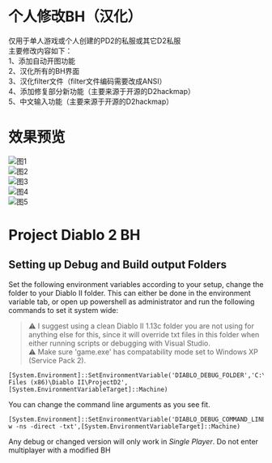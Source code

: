 # 个人修改BH（汉化）
仅用于单人游戏或个人创建的PD2的私服或其它D2私服<br/>
主要修改内容如下：<br/>
1、添加自动开图功能<br/>
2、汉化所有的BH界面<br/>
3、汉化filter文件（filter文件编码需要改成ANSI）<br/>
4、添加修复部分新功能（主要来源于开源的D2hackmap）<br/>
5、中文输入功能（主要来源于开源的D2hackmap）<br/>
# 效果预览
![图1](https://github.com/weili0677/BH/blob/main/%E7%89%A9%E5%93%81%E6%98%BE%E7%A4%BA.png)<br/>
![图2](https://github.com/weili0677/BH/blob/main/%E5%BF%AB%E6%8D%B7%E8%AF%B4%E6%98%8E.png)<br/>
![图3](https://github.com/weili0677/BH/blob/main/%E5%9C%B0%E5%9B%BE%E6%98%BE%E7%A4%BA.png)<br/>
![图4](https://github.com/weili0677/BH/blob/main/%E5%B1%9E%E6%80%A7%E9%9D%A2%E6%9D%BF.png)<br/>
![图5](https://github.com/weili0677/BH/blob/main/%E5%9C%B0%E9%9D%A2%E6%98%BE%E7%A4%BA%E5%92%8C%E6%8E%89%E8%90%BD%E6%8F%90%E7%A4%BA.png)<br/>


# Project Diablo 2 BH

## Setting up Debug and Build output Folders

Set the following environment variables according to your setup, change the folder to your Diablo II folder. This can either be done in the environment variable tab, or open up powershell as administrator and run the following commands to set it system wide:

> :warning: I suggest using a clean Diablo II 1.13c folder you are not using for anything else for this, since it will override txt files in this folder when either running scripts or debugging with Visual Studio.  
> :warning: Make sure 'game.exe' has compatability mode set to Windows XP (Service Pack 2).

```
[System.Environment]::SetEnvironmentVariable('DIABLO_DEBUG_FOLDER','C:\Program Files (x86)\Diablo II\ProjectD2',[System.EnvironmentVariableTarget]::Machine)
```

You can change the command line arguments as you see fit.

```
[System.Environment]::SetEnvironmentVariable('DIABLO_DEBUG_COMMAND_LINE_ARGUMENTS','-w -ns -direct -txt',[System.EnvironmentVariableTarget]::Machine)
```

Any debug or changed version will only work in *Single Player*. Do not enter multiplayer with a modified BH
